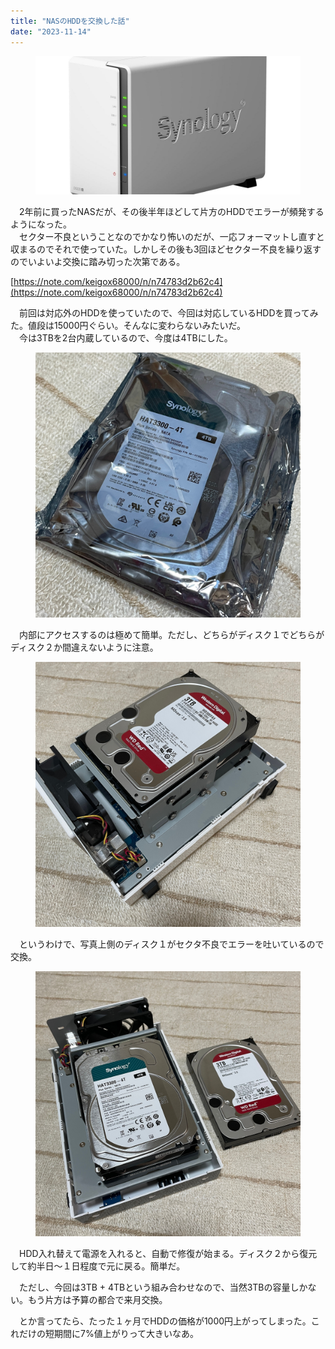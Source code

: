 ```yaml
---
title: "NASのHDDを交換した話"
date: "2023-11-14"
---
```


<figure>

![](assets/nbfc6e24c2a9f_13c39f26caebf4eaa4796226bbc5bba5.jpeg)

</figure>

　2年前に買ったNASだが、その後半年ほどして片方のHDDでエラーが頻発するようになった。  
　セクター不良ということなのでかなり怖いのだが、一応フォーマットし直すと収まるのでそれで使っていた。しかしその後も3回ほどセクター不良を繰り返すのでいよいよ交換に踏み切った次第である。

[https://note.com/keigox68000/n/n74783d2b62c4](https://note.com/keigox68000/n/n74783d2b62c4)

　前回は対応外のHDDを使っていたので、今回は対応しているHDDを買ってみた。値段は15000円ぐらい。そんなに変わらないみたいだ。  
　今は3TBを2台内蔵しているので、今度は4TBにした。

<figure>

![](assets/nbfc6e24c2a9f_1699962120210-v0m2ZAcCNr.jpg)

</figure>

　内部にアクセスするのは極めて簡単。ただし、どちらがディスク１でどちらがディスク２か間違えないように注意。

<figure>

![](assets/nbfc6e24c2a9f_1699962231451-OKtuqNkWyQ.jpg)

</figure>

　というわけで、写真上側のディスク１がセクタ不良でエラーを吐いているので交換。

<figure>

![](assets/nbfc6e24c2a9f_1699962282158-O3Og4R5MvT.jpg)

</figure>

　HDD入れ替えて電源を入れると、自動で修復が始まる。ディスク２から復元して約半日～１日程度で元に戻る。簡単だ。

　ただし、今回は3TB + 4TBという組み合わせなので、当然3TBの容量しかない。もう片方は予算の都合で来月交換。

　とか言ってたら、たった１ヶ月でHDDの価格が1000円上がってしまった。これだけの短期間に7%値上がりって大きいなあ。
